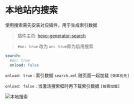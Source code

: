 # 本地站内搜索


使用搜索需先安装对应插件，用于生成索引数据

> 插件主页: [hexo-generator-search](https://github.com/PaicHyperionDev/hexo-generator-search)

<blockquote class="tip"> <code>#on: true</code> 改为 <code>on: true</code>即为启用搜索</blockquote>

```yaml
search: 
  #on: true
  onload: false
```
`onload: true` : 索引数据 `search.xml` 随页面一起加载 `[效率优先]`

`onload: false` : 当激活搜索框时再下载索引数据 `[按需加载]`

![本地搜索](/src/local-search.gif)
